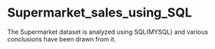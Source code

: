 # Supermarket_sales_using_SQL
The Supermarket dataset is analyzed using SQL(MYSQL) and various conclusions have been drawn from it.
